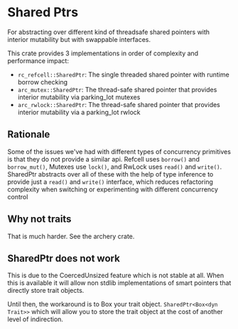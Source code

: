 # Shared Ptrs

For abstracting over different kind of threadsafe shared pointers with interior mutability but
with swappable interfaces.

This crate provides 3 implementations in order of complexity and performance impact:

* `rc_refcell::SharedPtr`: The single threaded shared pointer with runtime borrow checking
* `arc_mutex::SharedPtr`: The thread-safe shared pointer that provides interior mutability via
  parking_lot mutexes
* `arc_rwlock::SharedPtr`: The thread-safe shared pointer that provides interior mutability via
  a parking_lot rwlock

## Rationale

Some of the issues we've had with different types of concurrency
primitives is that they do not provide a similar api. Refcell uses `borrow()` and
`borrow_mut()`, Mutexes use `lock()`, and RwLock uses `read()` and `write()`. SharedPtr
abstracts over all of these with the help of type inference to provide just a `read()` and
`write()` interface, which reduces refactoring complexity when switching or experimenting with
different concurrency control

## Why not traits

That is much harder. See the archery crate.

## SharedPtr<dyn Potato> does not work

This is due to the CoercedUnsized feature which is not stable at all. When this is available it
will allow non stdlib implementations of smart pointers that directly store trait objects.

Until then, the workaround is to Box your trait object. `SharedPtr<Box<dyn Trait>>` which will
allow you to store the trait object at the cost of another level of indirection.

